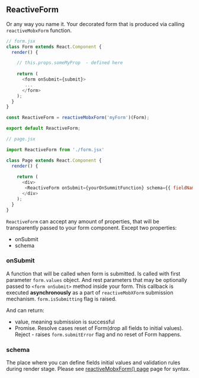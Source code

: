 ## ReactiveForm

Or any way you name it. Your decorated form that is produced via calling `reactiveMobxForm` function.


```javascript
// form.jsx
class Form extends React.Component {
  render() {

	// this.props.someMyProp  - defined here
    
    return (
      <form onSubmit={submit}>
       ...
      </form>
    );
  }
}

const ReactiveForm = reactiveMobxForm('myForm')(Form); 

export default ReactiveForm;
```

```javascript
// page.jsx

import ReactiveForm from './form.jsx'

class Page extends React.Component {
  render() {
    
    return (
      <div>
       <ReactiveForm onSubmit={yourOnSummitFunction} schema={{ fieldName:'fieldInitialValue' }} someMyProp={someMyValue}/>
      </div>
    );
  }
}

```

`ReactiveForm` can accept any amount of properties, that will be transparently passed to your form component. Except two properties:
- onSubmit
- schema

### onSubmit
A function that will be called when form is submitted. Is called with first parameter `form.values` object. And rest parameters that may be optionally passed to `<form onSubmit>` method inside your form. This callback is executed **asynchronously** as a part of `reactiveMobXForm` submission mechanism. `form.isSubmitting` flag is raised.

And can return:
- value, meaning submission is successful
- Promise. Resolve cases reset of Form(drop all fields to initial values). Reject - raises `form.submitError` flag and no reset of Form happens.

### schema
The place where you can define fields initial values and validation rules during render stage.
Please see [reactiveMobxForm() page](/reactive-mobx-form/#/api/reactiveMobxForm) page for syntax.